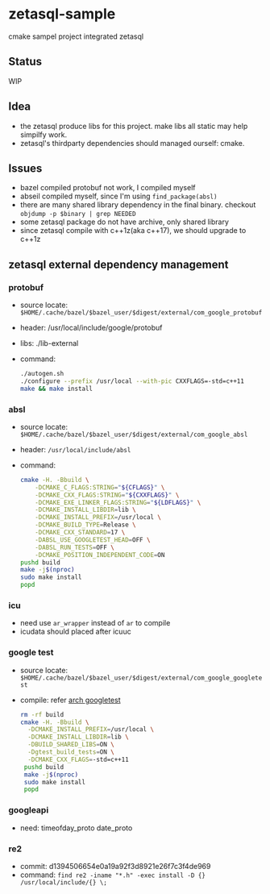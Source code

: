 # zetasql-sample

cmake sampel project integrated zetasql

## Status
WIP

## Idea
+ the zetasql produce libs for this project. make libs all static may help simpilfy work.
+ zetasql's thirdparty dependencies should managed ourself: cmake.

## Issues
+ bazel compiled protobuf not work, I compiled myself
+ abseil compiled myself, since I'm using `find_package(absl)`
+ there are many shared library dependency in the final binary. checkout `objdump -p $binary | grep NEEDED`
+ some zetasql package do not have archive, only shared library
+ since zetasql compile with c++1z(aka c++17), we should upgrade to c++1z

## zetasql external dependency management

### protobuf

- source locate: `$HOME/.cache/bazel/$bazel_user/$digest/external/com_google_protobuf`
- header: /usr/local/include/google/protobuf
- libs: ./lib-external
- command:

  ```bash
  ./autogen.sh
  ./configure --prefix /usr/local --with-pic CXXFLAGS=-std=c++11
  make && make install
  ```

### absl

- source locate: `$HOME/.cache/bazel/$bazel_user/$digest/external/com_google_absl`
- header: `/usr/local/include/absl`
- command:

  ```bash
  cmake -H. -Bbuild \
      -DCMAKE_C_FLAGS:STRING="${CFLAGS}" \
      -DCMAKE_CXX_FLAGS:STRING="${CXXFLAGS}" \
      -DCMAKE_EXE_LINKER_FLAGS:STRING="${LDFLAGS}" \
      -DCMAKE_INSTALL_LIBDIR=lib \
      -DCMAKE_INSTALL_PREFIX=/usr/local \
      -DCMAKE_BUILD_TYPE=Release \
      -DCMAKE_CXX_STANDARD=17 \
      -DABSL_USE_GOOGLETEST_HEAD=OFF \
      -DABSL_RUN_TESTS=OFF \
      -DCMAKE_POSITION_INDEPENDENT_CODE=ON
  pushd build
  make -j$(nproc)
  sudo make install
  popd
  ```

### icu

- need use `ar_wrapper` instead of `ar` to compile
- icudata should placed after icuuc

### google test

- source locate: `$HOME/.cache/bazel/$bazel_user/$digest/external/com_google_googletest`
- compile: refer [arch googletest](https://github.com/archlinux/svntogit-community/blob/packages/gtest/trunk/PKGBUILD)

  ```bash
  rm -rf build
  cmake -H. -Bbuild \
    -DCMAKE_INSTALL_PREFIX=/usr/local \
    -DCMAKE_INSTALL_LIBDIR=lib \
    -DBUILD_SHARED_LIBS=ON \
    -Dgtest_build_tests=ON \
    -DCMAKE_CXX_FLAGS=-std=c++11
   pushd build
   make -j$(nproc)
   sudo make install
   popd
   ```

### googleapi
- need: timeofday_proto date_proto

### re2
- commit: d1394506654e0a19a92f3d8921e26f7c3f4de969
- command: `find re2 -iname "*.h" -exec install -D {} /usr/local/include/{} \;`

